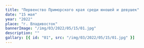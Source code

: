 ```yaml
---
title: "Первенство Приморского края среди юношей и девушек"
date: "15 мая"
year: "2022"
place: "г. Владивосток"
bannerImage: "/img/03/2022/05/15/01.jpg"
description: ""
gallary: [{ id: "01", src: "/img/03/2022/05/15/01.jpg" }]
---
```

